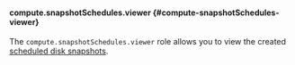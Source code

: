 #### compute.snapshotSchedules.viewer {#compute-snapshotSchedules-viewer}

The `compute.snapshotSchedules.viewer` role allows you to view the created [scheduled disk snapshots](../compute/concepts/snapshot-schedule.md).